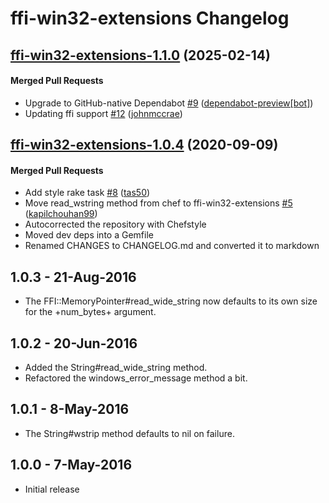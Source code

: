<!-- usage documentation: http://expeditor-docs.es.chef.io/configuration/changelog/ -->

# ffi-win32-extensions Changelog
<!-- latest_release -->
<!-- latest_release -->
<!-- release_rollup -->
<!-- release_rollup -->
<!-- latest_stable_release -->
## [ffi-win32-extensions-1.1.0](https://github.com/chef/ffi-win32-extensions/tree/ffi-win32-extensions-1.1.0) (2025-02-14)

#### Merged Pull Requests
- Upgrade to GitHub-native Dependabot [#9](https://github.com/chef/ffi-win32-extensions/pull/9) ([dependabot-preview[bot]](https://github.com/dependabot-preview[bot]))
- Updating ffi support [#12](https://github.com/chef/ffi-win32-extensions/pull/12) ([johnmccrae](https://github.com/johnmccrae))
<!-- latest_stable_release -->

## [ffi-win32-extensions-1.0.4](https://github.com/chef/ffi-win32-extensions/tree/ffi-win32-extensions-1.0.4) (2020-09-09)

#### Merged Pull Requests
- Add style rake task [#8](https://github.com/chef/ffi-win32-extensions/pull/8) ([tas50](https://github.com/tas50))
- Move read_wstring method from chef to ffi-win32-extensions [#5](https://github.com/chef/ffi-win32-extensions/pull/5) ([kapilchouhan99](https://github.com/kapilchouhan99))
- Autocorrected the repository with Chefstyle
- Moved dev deps into a Gemfile
- Renamed CHANGES to CHANGELOG.md and converted it to markdown

## 1.0.3 - 21-Aug-2016

* The FFI::MemoryPointer#read_wide_string now defaults to its own size
  for the +num_bytes+ argument.

## 1.0.2 - 20-Jun-2016
* Added the String#read_wide_string method.
* Refactored the windows_error_message method a bit.

## 1.0.1 - 8-May-2016
* The String#wstrip method defaults to nil on failure.

## 1.0.0 - 7-May-2016
* Initial release